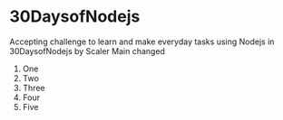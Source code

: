 # 30DaysofNodejs
Accepting challenge to learn and make everyday tasks using Nodejs in 30DaysofNodejs by Scaler
Main changed


1. One
2. Two
3. Three
4. Four
5. Five

